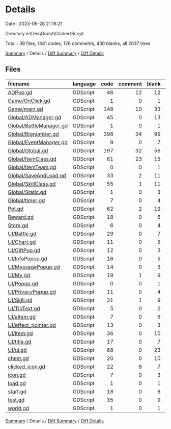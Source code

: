 # Details

Date : 2023-06-28 21:16:21

Directory e:\\Dev\\Godot\\Clicker\\Script

Total : 39 files,  1481 codes, 126 comments, 430 blanks, all 2037 lines

[Summary](results.md) / Details / [Diff Summary](diff.md) / [Diff Details](diff-details.md)

## Files
| filename | language | code | comment | blank | total |
| :--- | :--- | ---: | ---: | ---: | ---: |
| [ADPop.gd](/ADPop.gd) | GDScript | 46 | 12 | 12 | 70 |
| [Game/OnClick.gd](/Game/OnClick.gd) | GDScript | 1 | 0 | 1 | 2 |
| [Game/main.gd](/Game/main.gd) | GDScript | 148 | 10 | 33 | 191 |
| [Global/ADManager.gd](/Global/ADManager.gd) | GDScript | 45 | 0 | 13 | 58 |
| [Global/BattleManager.gd](/Global/BattleManager.gd) | GDScript | 1 | 0 | 1 | 2 |
| [Global/Bignumber.gd](/Global/Bignumber.gd) | GDScript | 398 | 34 | 99 | 531 |
| [Global/EventManager.gd](/Global/EventManager.gd) | GDScript | 9 | 0 | 7 | 16 |
| [Global/Global.gd](/Global/Global.gd) | GDScript | 197 | 32 | 56 | 285 |
| [Global/ItemClass.gd](/Global/ItemClass.gd) | GDScript | 61 | 23 | 15 | 99 |
| [Global/ItemTeam.gd](/Global/ItemTeam.gd) | GDScript | 0 | 0 | 1 | 1 |
| [Global/SaveAndLoad.gd](/Global/SaveAndLoad.gd) | GDScript | 33 | 2 | 11 | 46 |
| [Global/SkillClass.gd](/Global/SkillClass.gd) | GDScript | 55 | 1 | 11 | 67 |
| [Global/Static.gd](/Global/Static.gd) | GDScript | 1 | 0 | 3 | 4 |
| [Global/timer.gd](/Global/timer.gd) | GDScript | 7 | 0 | 4 | 11 |
| [Pot.gd](/Pot.gd) | GDScript | 62 | 2 | 19 | 83 |
| [Reward.gd](/Reward.gd) | GDScript | 18 | 0 | 6 | 24 |
| [Store.gd](/Store.gd) | GDScript | 6 | 0 | 4 | 10 |
| [UI/Battle.gd](/UI/Battle.gd) | GDScript | 29 | 0 | 7 | 36 |
| [UI/Chart.gd](/UI/Chart.gd) | GDScript | 11 | 0 | 5 | 16 |
| [UI/GiftPop.gd](/UI/GiftPop.gd) | GDScript | 12 | 0 | 3 | 15 |
| [UI/InfoPopup.gd](/UI/InfoPopup.gd) | GDScript | 16 | 0 | 5 | 21 |
| [UI/MessagePopup.gd](/UI/MessagePopup.gd) | GDScript | 14 | 0 | 3 | 17 |
| [UI/My.gd](/UI/My.gd) | GDScript | 19 | 1 | 9 | 29 |
| [UI/Popup.gd](/UI/Popup.gd) | GDScript | 0 | 0 | 1 | 1 |
| [UI/PrivacyPopup.gd](/UI/PrivacyPopup.gd) | GDScript | 11 | 0 | 4 | 15 |
| [UI/Skill.gd](/UI/Skill.gd) | GDScript | 31 | 1 | 9 | 41 |
| [UI/TipText.gd](/UI/TipText.gd) | GDScript | 5 | 0 | 2 | 7 |
| [UI/aitem.gd](/UI/aitem.gd) | GDScript | 7 | 0 | 6 | 13 |
| [UI/effect_pointer.gd](/UI/effect_pointer.gd) | GDScript | 13 | 0 | 3 | 16 |
| [UI/item.gd](/UI/item.gd) | GDScript | 36 | 0 | 10 | 46 |
| [UI/title.gd](/UI/title.gd) | GDScript | 17 | 0 | 7 | 24 |
| [UI/ui.gd](/UI/ui.gd) | GDScript | 68 | 0 | 23 | 91 |
| [chest.gd](/chest.gd) | GDScript | 20 | 0 | 10 | 30 |
| [clicked_icon.gd](/clicked_icon.gd) | GDScript | 22 | 8 | 7 | 37 |
| [icon.gd](/icon.gd) | GDScript | 7 | 0 | 3 | 10 |
| [load.gd](/load.gd) | GDScript | 1 | 0 | 1 | 2 |
| [start.gd](/start.gd) | GDScript | 18 | 0 | 6 | 24 |
| [test.gd](/test.gd) | GDScript | 35 | 0 | 9 | 44 |
| [world.gd](/world.gd) | GDScript | 1 | 0 | 1 | 2 |

[Summary](results.md) / Details / [Diff Summary](diff.md) / [Diff Details](diff-details.md)